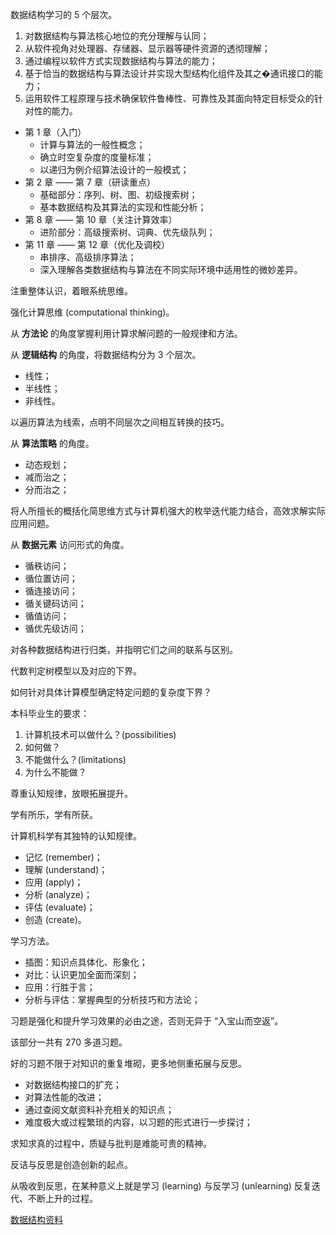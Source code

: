 数据结构学习的 5 个层次。

1. 对数据结构与算法核心地位的充分理解与认同；
2. 从软件视角对处理器、存储器、显示器等硬件资源的透彻理解；
3. 通过编程以软件方式实现数据结构与算法的能力；
4. 基于恰当的数据结构与算法设计并实现大型结构化组件及其之�通讯接口的能力；
5. 运用软件工程原理与技术确保软件鲁棒性、可靠性及其面向特定目标受众的针对性的能力。

- 第 1 章（入门）
    - 计算与算法的一般性概念；
    - 确立时空复杂度的度量标准；
    - 以递归为例介绍算法设计的一般模式；
- 第 2 章 —— 第 7 章（研读重点）
    - 基础部分：序列、树、图、初级搜索树；
    - 基本数据结构及其算法的实现和性能分析；
- 第 8 章 —— 第 10 章（关注计算效率）
    - 进阶部分：高级搜索树、词典、优先级队列；
- 第 11 章 —— 第 12 章（优化及调校）
    - 串排序、高级排序算法；
    - 深入理解各类数据结构与算法在不同实际环境中适用性的微妙差异。

注重整体认识，着眼系统思维。

强化计算思维 (computational thinking)。

从 **方法论** 的角度掌握利用计算求解问题的一般规律和方法。

从 **逻辑结构** 的角度，将数据结构分为 3 个层次。

- 线性；
- 半线性；
- 非线性。

以遍历算法为线索，点明不同层次之间相互转换的技巧。

从 **算法策略** 的角度。

- 动态规划；
- 减而治之；
- 分而治之；

将人所擅长的概括化简思维方式与计算机强大的枚举迭代能力结合，高效求解实际应用问题。

从 **数据元素** 访问形式的角度。

- 循秩访问；
- 循位置访问；
- 循连接访问；
- 循关键码访问；
- 循值访问；
- 循优先级访问；

对各种数据结构进行归类，并指明它们之间的联系与区别。

代数判定树模型以及对应的下界。

如何针对具体计算模型确定特定问题的复杂度下界？

本科毕业生的要求：

1. 计算机技术可以做什么？(possibilities)
2. 如何做？
3. 不能做什么？(limitations)
4. 为什么不能做？

尊重认知规律，放眼拓展提升。

学有所乐，学有所获。

计算机科学有其独特的认知规律。

- 记忆 (remember)；
- 理解 (understand)；
- 应用 (apply)；
- 分析 (analyze)；
- 评估 (evaluate)；
- 创造 (create)。

学习方法。

- 插图：知识点具体化、形象化；
- 对比：认识更加全面而深刻；
- 应用：行胜于言；
- 分析与评估：掌握典型的分析技巧和方法论；

习题是强化和提升学习效果的必由之途，否则无异于 “入宝山而空返”。

该部分一共有 270 多道习题。

好的习题不限于对知识的重复堆砌，更多地侧重拓展与反思。

- 对数据结构接口的扩充；
- 对算法性能的改进；
- 通过查阅文献资料补充相关的知识点；
- 难度极大或过程繁琐的内容，以习题的形式进行一步探讨；

求知求真的过程中，质疑与批判是难能可贵的精神。

反诘与反思是创造创新的起点。

从吸收到反思，在某种意义上就是学习 (learning) 与反学习 (unlearning) 反复迭代、不断上升的过程。

[数据结构资料](https://dsa.cs.tsinghua.edu.cn/~deng/ds/dsacpp/)



